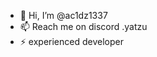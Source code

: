 - 👋 Hi, I’m @ac1dz1337
- 📫 Reach me on discord .yatzu
- ⚡ experienced developer

<!---
ac1dz1337/ac1dz1337 is a ✨ special ✨ repository because its `README.md` (this file) appears on your GitHub profile.
You can click the Preview link to take a look at your changes.
--->
